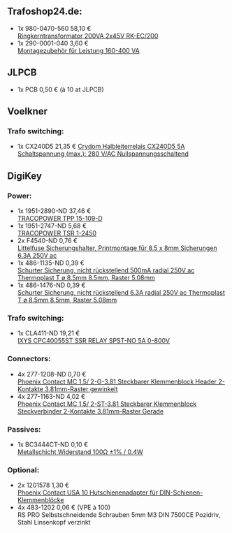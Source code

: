 ## Trafoshop24.de:
- 1x  980-0470-560    58,10 €  
  [Ringkerntransformator 200VA 2x45V RK-EC/200](https://www.trafoshop24.de/rk-transformatoren-200-va/56-ringkerntransformator-200va-2x45v-rk-ec200.html)
- 1x  290-0001-040     3,60 €  
  [Montagezubehör für Leistung 160-400 VA](https://www.trafoshop24.de/zubehor/115-montagezubehor-fur-leistung-160-400-va.html)

## JLPCB
- 1x  PCB              0,50 €  (à 10 at JLPCB)

## Voelkner
### Trafo switching:
- 1x  CX240D5         21,35 €
  [Crydom Halbleiterrelais CX240D5 5A Schaltspannung (max.): 280 V/AC Nullspannungsschaltend](https://www.voelkner.de/products/154687/Crydom-Halbleiterrelais-CX240D5-5A-Schaltspannung-max.-280-V-AC-Nullspannungsschaltend-1St..html)


## DigiKey
### Power:
- 1x  1951-2890-ND    37,46 €  
  [TRACOPOWER TPP 15-109-D](https://www.digikey.de/de/products/detail/traco-power/TPP-15-109-D/9565879)
- 1x  1951-2747-ND     5,68 €  
  [TRACOPOWER TSR 1-2450](https://www.digikey.de/de/products/detail/traco-power/TSR-1-2450/9383780)
- 2x  F4540-ND         0,76 €  
  [Littelfuse Sicherungshalter, Printmontage für 8.5 x 8mm Sicherungen 6.3A 250V ac](https://www.digikey.de/de/products/detail/littelfuse-inc/55900000001/2515940)
- 1x  486-1135-ND      0,39 €  
  [Schurter Sicherung, nicht rückstellend 500mA radial 250V ac Thermoplast T ø 8.5mm 8.5mm, Raster 5.08mm](https://www.digikey.de/de/products/detail/schurter-inc/0034-6612/1522934)
- 1x  486-1476-ND      0,39 €  
  [Schurter Sicherung, nicht rückstellend 6.3A radial 250V ac Thermoplast T ø 8.5mm 8.5mm, Raster 5.08mm](https://www.digikey.de/de/products/detail/schurter-inc/0034-6623/1730522)
### Trafo switching:
- 1x  CLA411-ND       19,21 €  
  [IXYS CPC40055ST SSR RELAY SPST-NO 5A 0-800V](https://www.digikey.de/de/products/detail/ixys-integrated-circuits-division/CPC40055ST/4785448)
### Connectors:
- 4x  277-1208-ND      0,70 €  
  [Phoenix Contact MC 1.5/ 2-G-3.81 Steckbarer Klemmenblock Header 2-Kontakte 3.81mm-Raster gewinkelt](https://www.digikey.de/de/products/detail/phoenix-contact/1803277/260574)
- 4x  277-1163-ND      4,02 €  
  [Phoenix Contact MC 1.5/ 2-ST-3.81 Steckbarer Klemmenblock Steckverbinder 2-Kontakte 3.81mm-Raster Gerade](https://www.digikey.de/de/products/detail/phoenix-contact/1803578/260529)
### Passives:
- 1x  BC3444CT-ND      0,10 €  
  [Metallschicht Widerstand 100Ω ±1% / 0.4W](https://www.digikey.de/de/products/detail/vishay-beyschlag-draloric-bc-components/MBA02040C1000FCT00/5062182)


### Optional:
- 2x  1201578         1,30 €  
  [Phoenix Contact USA 10 Hutschienenadapter für DIN-Schienen-Klemmenblöcke](https://www.digikey.de/de/products/detail/phoenix-contact/1201578/290934)
- 4x  483-1202        0,06 €  (VPE à 100)  
  RS PRO Selbstschneidende Schrauben 5mm M3 DIN 7500CE Pozidriv, Stahl Linsenkopf verzinkt